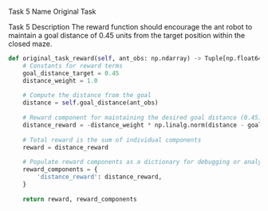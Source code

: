 Task 5 Name
Original Task

Task 5 Description
The reward function should encourage the ant robot to maintain a goal distance of 0.45 units from the target position within the closed maze.

```python
def original_task_reward(self, ant_obs: np.ndarray) -> Tuple[np.float64, Dict[str, np.float64]]:
    # Constants for reward terms
    goal_distance_target = 0.45
    distance_weight = 1.0
    
    # Compute the distance from the goal
    distance = self.goal_distance(ant_obs)
    
    # Reward component for maintaining the desired goal distance (0.45)
    distance_reward = -distance_weight * np.linalg.norm(distance - goal_distance_target)
    
    # Total reward is the sum of individual components
    reward = distance_reward
    
    # Populate reward components as a dictionary for debugging or analysis
    reward_components = {
        'distance_reward': distance_reward,
    }
    
    return reward, reward_components
```